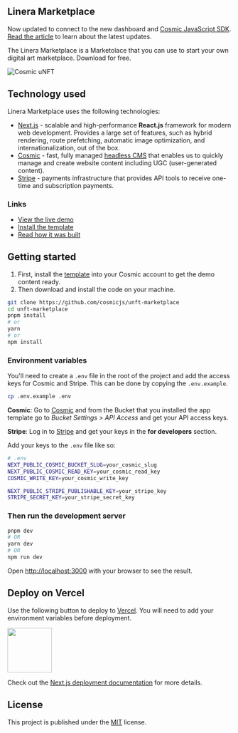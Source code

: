 ## Linera Marketplace

Now updated to connect to the new dashboard and [Cosmic JavaScript SDK](https://www.npmjs.com/package/@cosmicjs/sdk). [Read the article](https://www.cosmicjs.com/blog/4-steps-to-update-the-nextjs-marketplace-template) to learn about the latest updates.

The Linera Marketplace is a Marketolace that you can use to start your own digital art marketplace. Download for free.

![Cosmic uNFT](https://user-images.githubusercontent.com/1950722/178328933-c6f0008f-a188-4678-9420-404dd1f02871.gif)

## Technology used

Linera Marketplace uses the following technologies:

- [Next.js](https://nextjs.org/) - scalable and high-performance **React.js** framework for modern web development. Provides a large set of features, such as hybrid rendering, route prefetching, automatic image optimization, and internationalization, out of the box.
- [Cosmic](https://www.cosmicjs.com/) - fast, fully managed [headless CMS](https://www.cosmicjs.com/headless-cms) that enables us to quickly manage and create website content including UGC (user-generated content).
- [Stripe](https://stripe.com/) - payments infrastructure that provides API tools to receive one-time and subscription payments.

### Links

- [View the live demo](https://c-marketplace-cosmicjs.vercel.app/)
- [Install the template](https://www.cosmicjs.com/marketplace/templates/nextjs-marketplace)
- [Read how it was built](https://www.cosmicjs.com/articles/build-a-digital-art-marketplace-with-nextjs-cosmic-and-stripe)

## Getting started

1. First, install the [template](https://www.cosmicjs.com/marketplace/templates/unft-marketplace) into your Cosmic account to get the demo content ready.
2. Then download and install the code on your machine.

```bash
git clone https://github.com/cosmicjs/unft-marketplace
cd unft-marketplace
pnpm install
# or
yarn
# or
npm install
```

### Environment variables

You'll need to create a `.env` file in the root of the project and add the access keys for Cosmic and Stripe. This can be done by copying the `.env.example`.

```bash
cp .env.example .env
```

**Cosmic**: Go to [Cosmic](https://app.cosmicjs.com/) and from the Bucket that you installed the app template go to _Bucket Settings > API Access_ and get your API access keys.

**Stripe**: Log in to [Stripe](https://dashboard.stripe.com/) and get your keys in the **for developers** section.

Add your keys to the `.env` file like so:

```bash
# .env
NEXT_PUBLIC_COSMIC_BUCKET_SLUG=your_cosmic_slug
NEXT_PUBLIC_COSMIC_READ_KEY=your_cosmic_read_key
COSMIC_WRITE_KEY=your_cosmic_write_key

NEXT_PUBLIC_STRIPE_PUBLISHABLE_KEY=your_stripe_key
STRIPE_SECRET_KEY=your_stripe_secret_key
```

### Then run the development server

```bash
pnpm dev
# OR
yarn dev
# OR
npm run dev
```

Open [http://localhost:3000](http://localhost:3000) with your browser to see the result.

## Deploy on Vercel

<p>Use the following button to deploy to <a href="https://vercel.com/" rel="noopener noreferrer" target="_blank">Vercel</a>. You will need to add your environment variables before deployment.</p>
<p>
<a href="https://vercel.com/import/git?c=1&s=https://github.com/cosmicjs/unft-marketplace&env=NEXT_PUBLIC_COSMIC_BUCKET_SLUG,NEXT_PUBLIC_COSMIC_READ_KEY,COSMIC_WRITE_KEY,NEXT_PUBLIC_STRIPE_PUBLISHABLE_KEY,STRIPE_SECRET_KEY&envDescription=Required%20to%20connect%20the%20app%20with%20Cosmic&envLink=https://vercel.link/cms-cosmic-env" rel="noopener noreferrer" target="_blank"><img src="https://cdn.cosmicjs.com/d3f0d5e0-c064-11ea-9a05-6f8a16b0b14c-deploy-to-vercel.svg" style="width: 100px;" class="fr-fic fr-dib fr-fil"></a>
</p>

Check out the [Next.js deployment documentation](https://nextjs.org/docs/deployment) for more details.

## License

This project is published under the [MIT](LICENSE) license.
